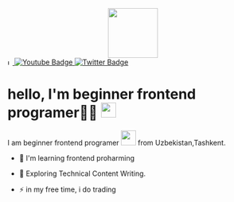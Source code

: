 
<!--
**Muhammad09742/Muhammad09742** is a ✨ _special_ ✨ repository because its `README.md` (this file) appears on your GitHub profile.

Here are some ideas to get you started:

- 🔭 I’m currently working on ...
- 🌱 I’m currently learning ...
- 👯 I’m looking to collaborate on ...
- 🤔 I’m looking for help with ...
- 💬 Ask me about ...
- 📫 How to reach me: ...
- 😄 Pronouns: ...
- ⚡ Fun fact: ...
-->

<div id="header" align="center">
  <img src="https://media.giphy.com/media/M9gbBd9nbDrOTu1Mqx/giphy.gif" width="100"/>
</div>

<div id="badges">
  <a href="your-instagram-URL">
    <img src="https://i.pinimg.com/originals/67/03/1e/67031e426eeaa9a5676b13ee4ef7abfe.jpg" alt="LinkedIn Badge" width="10"/>
  </a>
  <a href="your-youtube-URL">
    <img src="https://img.shields.io/badge/YouTube-red?style=for-the-badge&logo=youtube&logoColor=white" alt="Youtube Badge"/>
  </a>
  <a href="https://twitter.com/khasanovmhmmd">
    <img src="https://img.shields.io/badge/Twitter-blue?style=for-the-badge&logo=twitter&logoColor=white" alt="Twitter Badge"/>
  </a>
</div>

<h1>
  hello, I'm beginner frontend programer👨‍💻
  <img src="https://media.giphy.com/media/hvRJCLFzcasrR4ia7z/giphy.gif" width="30px"/>
</h1>

I am beginner frontend programer <img src="https://media.giphy.com/media/WUlplcMpOCEmTGBtBW/giphy.gif" width="30"> from Uzbekistan,Tashkent.

- :telescope: I'm learning frontend proharming

- :seedling: Exploring Technical Content Writing.

- :zap: in my free time, i do trading


